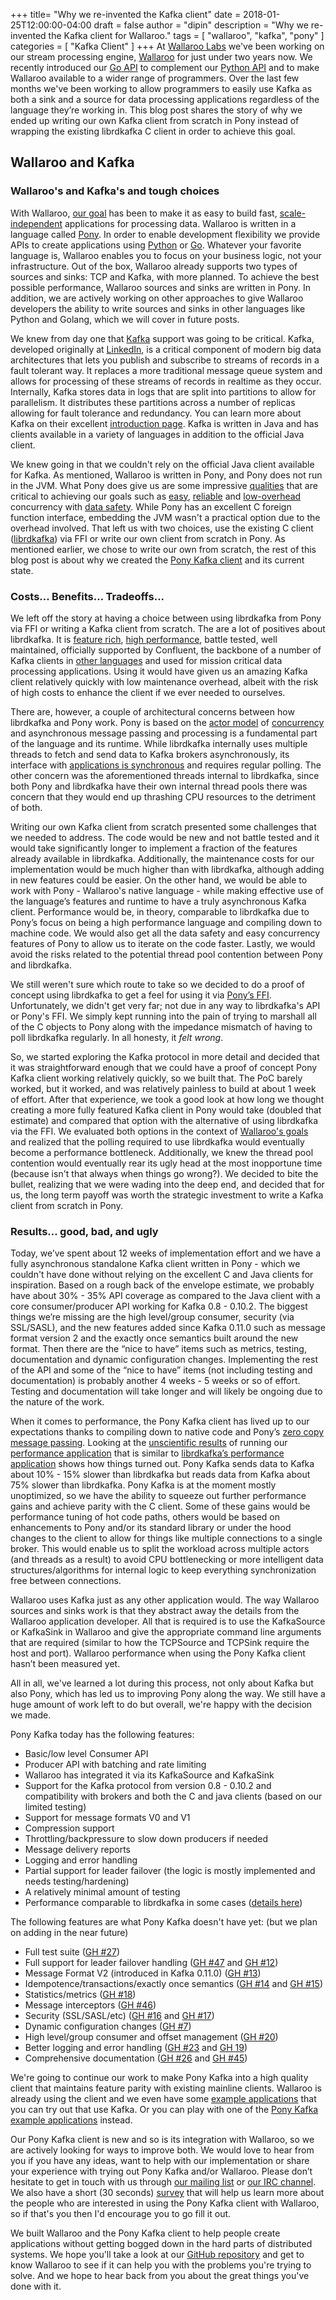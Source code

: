 +++
title= "Why we re-invented the Kafka client"
date = 2018-01-25T12:00:00-04:00
draft = false
author = "dipin"
description = "Why we re-invented the Kafka client for Wallaroo."
tags = [
    "wallaroo",
    "kafka",
    "pony"
]
categories = [
    "Kafka Client"
]
+++
At [Wallaroo Labs](http://www.wallaroolabs.com/) we've been working on our stream processing engine, [Wallaroo](https://github.com/wallaroolabs/wallaroo/tree/release) for just under two years now. We recently introduced our [Go API](https://blog.wallaroolabs.com/2018/01/go-go-go-stream-processing-for-go/) to complement our [Python API](https://blog.wallaroolabs.com/2017/10/go-python-go-stream-processing-for-python/) and to make Wallaroo available to a wider range of programmers. Over the last few months we've been working to allow programmers to easily use Kafka as both a sink and a source for data processing applications regardless of the language they’re working in. This blog post shares the story of why we ended up writing our own Kafka client from scratch in Pony instead of wrapping the existing librdkafka C client in order to achieve this goal.

## Wallaroo and Kafka
### Wallaroo's and Kafka's and tough choices

With Wallaroo, [our goal](https://github.com/wallaroolabs/wallaroo#what-is-wallaroo) has been to make it as easy to build fast, [scale-independent](https://blog.wallaroolabs.com/2017/10/how-wallaroo-scales-distributed-state/) applications for processing data. Wallaroo is written in a language called [Pony](https://www.ponylang.org/discover/#what-is-pony). In order to enable development flexibility we provide APIs to create applications using [Python](https://blog.wallaroolabs.com/2017/10/go-python-go-stream-processing-for-python/) or [Go](https://blog.wallaroolabs.com/2018/01/go-go-go-stream-processing-for-go/). Whatever your favorite language is, Wallaroo enables you to focus on your business logic, not your infrastructure. Out of the box, Wallaroo already supports two types of sources and sinks: TCP and Kafka, with more planned. To achieve the best possible performance, Wallaroo sources and sinks are written in Pony. In addition, we are actively working on other approaches to give Wallaroo developers the ability to write sources and sinks in other languages like Python and Golang, which we will cover in future posts.

We knew from day one that [Kafka](https://kafka.apache.org/) support was going to be critical. Kafka, developed originally at [LinkedIn](https://engineering.linkedin.com/27/project-kafka-distributed-publish-subscribe-messaging-system-reaches-v06), is a critical component of modern big data architectures that lets you publish and subscribe to streams of records in a fault tolerant way. It replaces a more traditional message queue system and allows for processing of these streams of records in realtime as they occur. Internally, Kafka stores data in logs that are split into partitions to allow for parallelism. It distributes these partitions across a number of replicas allowing for fault tolerance and redundancy. You can learn more about Kafka on their excellent [introduction page](https://kafka.apache.org/intro). Kafka is written in Java and has clients available in a variety of languages in addition to the official Java client.

We knew going in that we couldn't rely on the official Java client available for Kafka. As mentioned, Wallaroo is written in Pony, and Pony does not run in the JVM. What Pony does give us are some impressive [qualities](https://blog.wallaroolabs.com/2017/10/why-we-used-pony-to-write-wallaroo/) that are critical to achieving our goals such as [easy](https://www.ponylang.org/discover/#pony-is-memory-safe), [reliable](https://www.ponylang.org/discover/#deadlock-free) and [low-overhead](https://www.ponylang.org/discover/#native-code) concurrency with [data safety](https://www.ponylang.org/discover/#data-race-free). While Pony has an excellent C foreign function interface, embedding the JVM wasn't a practical option due to the overhead involved. That left us with two choices, use the existing C client ([librdkafka](https://github.com/edenhill/librdkafka)) via FFI or write our own client from scratch in Pony. As mentioned earlier, we chose to write our own from scratch, the rest of this blog post is about why we created the [Pony Kafka client](https://github.com/WallarooLabs/pony-kafka) and its current state.

### Costs... Benefits... Tradeoffs...

We left off the story at having a choice between using librdkafka from Pony via FFI or writing a Kafka client from scratch. The are a lot of positives about librdkafka. It is [feature rich](https://github.com/edenhill/librdkafka#overview), [high performance](https://github.com/edenhill/librdkafka/blob/master/INTRODUCTION.md#performance), battle tested, well maintained, officially supported by Confluent, the backbone of a number of Kafka clients in [other languages](https://github.com/edenhill/librdkafka#language-bindings) and used for mission critical data processing applications. Using it would have given us an amazing Kafka client relatively quickly with low maintenance overhead, albeit with the risk of high costs to enhance the client if we ever needed to ourselves.

There are, however, a couple of architectural concerns between how librdkafka and Pony work. Pony is based on the [actor model](https://en.wikipedia.org/wiki/Actor_model) of [concurrency](https://www.ponylang.org/discover/#every-actor-is-single-threaded) and asynchronous message passing and processing is a fundamental part of the language and its runtime. While librdkafka internally uses multiple threads to fetch and send data to Kafka brokers asynchronously, its interface with [applications is synchronous](https://github.com/edenhill/librdkafka/blob/master/INTRODUCTION.md#threads-and-callbacks) and requires regular polling. The other concern was the aforementioned threads internal to librdkafka, since both Pony and librdkafka have their own internal thread pools there was concern that they would end up thrashing CPU resources to the detriment of both.

Writing our own Kafka client from scratch presented some challenges that we needed to address. The code would be new and not battle tested and it would take significantly longer to implement a fraction of the features already available in librdkafka. Additionally, the maintenance costs for our implementation would be much higher than with librdkafka, although adding in new features could be easier. On the other hand, we would be able to work with Pony - Wallaroo's native language - while making effective use of the language’s features and runtime to have a truly asynchronous Kafka client. Performance would be, in theory, comparable to librdkafka due to Pony’s focus on being a high performance language and compiling down to machine code. We would also get all the data safety and easy concurrency features of Pony to allow us to iterate on the code faster. Lastly, we would avoid the risks related to the potential thread pool contention between Pony and librdkafka.

We still weren't sure which route to take so we decided to do a proof of concept using librdkafka to get a feel for using it via [Pony’s FFI](https://tutorial.ponylang.org/c-ffi/). Unfortunately, we didn't get very far; not due in any way to librdkafka's API or Pony's FFI. We simply kept running into the pain of trying to marshall all of the C objects to Pony along with the impedance mismatch of having to poll librdkafka regularly. In all honesty, it *felt wrong*.

So, we started exploring the Kafka protocol in more detail and decided that it was straightforward enough that we could have a proof of concept Pony Kafka client working relatively quickly, so we built that. The PoC  barely worked, but it worked, and was relatively painless to build at about 1 week of effort. After that experience, we took a good look at how long we thought creating a more fully featured Kafka client in Pony would take (doubled that estimate) and compared that option with the alternative of using librdkafka via the FFI. We evaluated both options in the context of [Wallaroo's goals](https://github.com/wallaroolabs/wallaroo#what-is-wallaroo) and realized that the polling required to use librdkafka would eventually become a performance bottleneck. Additionally, we knew the thread pool contention would eventually rear its ugly head at the most inopportune time (because isn't that always when things go wrong?). We decided to bite the bullet, realizing that we were wading into the deep end, and decided that for us, the long term payoff was worth the strategic investment to write a Kafka client from scratch in Pony.

### Results... good, bad, and ugly

Today, we’ve spent about 12 weeks of implementation effort and we have a fully asynchronous standalone Kafka client written in Pony - which we couldn't have done without relying on the excellent C and Java clients for inspiration. Based on a rough back of the envelope estimate, we probably have about 30% - 35% API coverage as compared to the Java client with a core consumer/producer API working for Kafka 0.8 - 0.10.2. The biggest things we’re missing are the high level/group consumer, security (via SSL/SASL), and the new features added since Kafka 0.11.0 such as message format version 2 and the exactly once semantics built around the new format. Then there are the “nice to have” items such as metrics, testing, documentation and dynamic configuration changes. Implementing the rest of the API and some of the “nice to have” items (not including testing and documentation) is probably another 4 weeks - 5 weeks or so of effort. Testing and documentation will take longer and will likely be ongoing due to the nature of the work.

When it comes to performance, the Pony Kafka client has lived up to our expectations thanks to compiling down to native code and Pony’s [zero copy message passing](https://dl.acm.org/citation.cfm?doid=3152284.3133896). Looking at the [unscientific results](https://github.com/WallarooLabs/pony-kafka/issues/30#issuecomment-360353969) of running our [performance application](https://github.com/WallarooLabs/pony-kafka/tree/master/examples/performance) that is similar to [librdkafka’s performance application](https://github.com/edenhill/librdkafka/blob/master/examples/rdkafka_performance.c) shows how things turned out. Pony Kafka sends data to Kafka about 10% - 15% slower than librdkafka but reads data from Kafka about 75% slower than librdkafka. Pony Kafka is at the moment mostly unoptimized, so we have the ability to squeeze out further performance gains and achieve parity with the C client. Some of these gains would be performance tuning of hot code paths, others would be based on enhancements to Pony and/or its standard library or under the hood changes to the client to allow for things like multiple connections to a single broker. This would enable us to split the workload across multiple actors (and threads as a result) to avoid CPU bottlenecking or more intelligent data structures/algorithms for internal logic to keep everything synchronization free between connections.

Wallaroo uses Kafka just as any other application would. The way Wallaroo sources and sinks work is that they abstract away the details from the Wallaroo application developer. All that is required is to use the KafkaSource or KafkaSink in Wallaroo and give the appropriate command line arguments that are required (similar to how the TCPSource and TCPSink require the host and port). Wallaroo performance when using the Pony Kafka client hasn’t been measured yet.

All in all, we've learned a lot during this process, not only about Kafka but also Pony, which has led us to improving Pony along the way. We still have a huge amount of work left to do but overall, we're happy with the decision we made.

Pony Kafka today has the following features:

* Basic/low level Consumer API
* Producer API with batching and rate limiting
* Wallaroo has integrated it via its KafkaSource and KafkaSink
* Support for the Kafka protocol from version 0.8 - 0.10.2 and compatibility with brokers and both the C and java clients (based on our limited testing)
* Support for message formats V0 and V1
* Compression support
* Throttling/backpressure to slow down producers if needed
* Message delivery reports
* Logging and error handling
* Partial support for leader failover (the logic is mostly implemented and needs testing/hardening)
* A relatively minimal amount of testing
* Performance comparable to librdkafka in some cases ([details here](https://github.com/WallarooLabs/pony-kafka/issues/30#issuecomment-360353969))

The following features are what Pony Kafka doesn't have yet: (but we plan on adding in the near future)

* Full test suite ([GH #27](https://github.com/WallarooLabs/pony-kafka/issues/27))
* Full support for leader failover handling ([GH #47](https://github.com/WallarooLabs/pony-kafka/issues/47) and [GH #12](https://github.com/WallarooLabs/pony-kafka/issues/12))
* Message Format V2 (introduced in Kafka 0.11.0) ([GH #13](https://github.com/WallarooLabs/pony-kafka/issues/13))
* Idempotence/transactions/exactly once semantics ([GH #14](https://github.com/WallarooLabs/pony-kafka/issues/14) and [GH #15](https://github.com/WallarooLabs/pony-kafka/issues/15))
* Statistics/metrics ([GH #18](https://github.com/WallarooLabs/pony-kafka/issues/18))
* Message interceptors ([GH #46](https://github.com/WallarooLabs/pony-kafka/issues/46))
* Security (SSL/SASL/etc) ([GH #16](https://github.com/WallarooLabs/pony-kafka/issues/16) and [GH #17](https://github.com/WallarooLabs/pony-kafka/issues/17))
* Dynamic configuration changes ([GH #7](https://github.com/WallarooLabs/pony-kafka/issues/7))
* High level/group consumer and offset management ([GH #20](https://github.com/WallarooLabs/pony-kafka/issues/20))
* Better logging and error handling ([GH #23](https://github.com/WallarooLabs/pony-kafka/issues/23) and [GH 19](https://github.com/WallarooLabs/pony-kafka/issues/19))
* Comprehensive documentation ([GH #26](https://github.com/WallarooLabs/pony-kafka/issues/26) and [GH #45](https://github.com/WallarooLabs/pony-kafka/issues/45))


We're going to continue our work to make Pony Kafka into a high quality client that maintains feature parity with existing mainline clients. Wallaroo is already using the client and we even have some [example applications](https://github.com/WallarooLabs/wallaroo/tree/master/examples) that you can try out that use Kafka. Or you can play with one of the [Pony Kafka example applications](https://github.com/WallarooLabs/pony-kafka/tree/master/examples) instead.

Our Pony Kafka client is new and so is its integration with Wallaroo, so we are actively looking for ways to improve both. We would love to hear from you if you have any ideas, want to help with our implementation or share your experience with trying out Pony Kafka and/or Wallaroo. Please don’t hesitate to get in touch with us through [our mailing list](https://groups.io/g/wallaroo) or [our IRC channel](https://webchat.freenode.net/?channels=#wallaroo). We also have a short (30 seconds) [survey](https://wallaroolabs.typeform.com/to/PkC7iT?source=blog) that will help us learn more about the people who are interested in using the Pony Kafka client with Wallaroo, so if that's you then I'd encourage you to go fill it out.

We built Wallaroo and the Pony Kafka client to help people create applications without getting bogged down in the hard parts of distributed systems. We hope you'll take a look at our [GitHub repository](https://github.com/wallaroolabs/wallaroo) and get to know Wallaroo to see if it can help you with the problems you're trying to solve. And we hope to hear back from you about the great things you've done with it.
